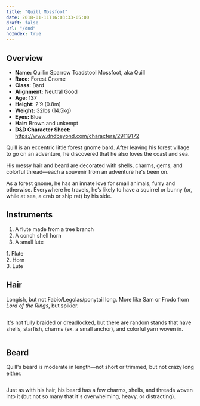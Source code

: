 ```yaml
---
title: "Quill Mossfoot"
date: 2018-01-11T16:03:33-05:00
draft: false
url: "/dnd"
noIndex: true
---
```


<div data-toc="Table of Content"></div>

## Overview

- **Name:** Quillin Sparrow Toadstool Mossfoot, aka Quill
- **Race:** Forest Gnome
- **Class:** Bard
- **Alignment:** Neutral Good
- **Age:** 137
- **Height:** 2’9 (0.8m)
- **Weight:** 32lbs (14.5kg)
- **Eyes:** Blue 
- **Hair:** Brown and unkempt
- **D&D Character Sheet:** https://www.dndbeyond.com/characters/29119172

Quill is an eccentric little forest gnome bard. After leaving his forest village to go on an adventure, he discovered that he also loves the coast and sea.

His messy hair and beard are decorated with shells, charms, gems, and colorful thread&mdash;each a souvenir from an adventure he's been on.

As a forest gnome, he has an innate love for small animals, furry and otherwise. Everywhere he travels, he’s likely to have a squirrel or bunny (or, while at sea, a crab or ship rat) by his side.

## Instruments

1. A flute made from a tree branch
2. A conch shell horn
3. A small lute

<div class="row">
	<div class="grid-third margin-bottom">
		<div class="text-muted text-small">1. Flute</div>
		<img alt="" src="/img/dnd/flute.jpg">
	</div>
	<div class="grid-third margin-bottom">
		<div class="text-muted text-small">2. Horn</div>
		<img alt="" src="/img/dnd/conch-horn.jpg">
	</div>
	<div class="grid-third margin-bottom">
		<div class="text-muted text-small">3. Lute</div>
		<img alt="" src="/img/dnd/lute.jpg">
	</div>
</div>


## Hair

Longish, but not Fabio/Legolas/ponytail long. More like Sam or Frodo from *Lord of the Rings*, but spikier.

<div class="row">
	<div class="grid-third margin-bottom">
		<img alt="" src="/img/dnd/hair3.jpg">
	</div>
	<div class="grid-third margin-bottom">
		<img alt="" src="/img/dnd/hair1.jpg">
	</div>
	<div class="grid-third margin-bottom">
		<img alt="" src="/img/dnd/hair4.jpg">
	</div>
</div>

It's not fully braided or dreadlocked, but there are random stands that have shells, starfish, charms (ex. a small anchor), and colorful yarn woven in.

<div class="row">
	<div class="grid-third margin-bottom">
		<img alt="" src="/img/dnd/hair-charms-1.jpg">
	</div>
	<div class="grid-third margin-bottom">
		<img alt="" src="/img/dnd/hair-charms-5.jpg">
	</div>
	<div class="grid-third margin-bottom">
		<img alt="" src="/img/dnd/hair-charms-3.jpg">
	</div>
</div>


## Beard

Quill's beard is moderate in length&mdash;not short or trimmed, but not crazy long either.

<div class="row">
	<div class="grid-third margin-bottom">
		<img alt="" src="/img/dnd/beard1.jpg">
	</div>
	<div class="grid-third margin-bottom">
		<img alt="" src="/img/dnd/beard2.jpg">
	</div>
	<div class="grid-third margin-bottom">
		<img alt="" src="/img/dnd/beard3.jpg">
	</div>
</div>

Just as with his hair, his beard has a few charms, shells, and threads woven into it (but not so many that it's overwhelming, heavy, or distracting).

<div class="row">
	<div class="grid-third margin-bottom">
		<img alt="" src="/img/dnd/beard-charms-2.jpg">
	</div>
	<div class="grid-third margin-bottom">
		<img alt="" src="/img/dnd/beard-charms-3.jpg">
	</div>
	<div class="grid-third margin-bottom">
		<img alt="" src="/img/dnd/beard-charms-1.jpg">
	</div>
</div>